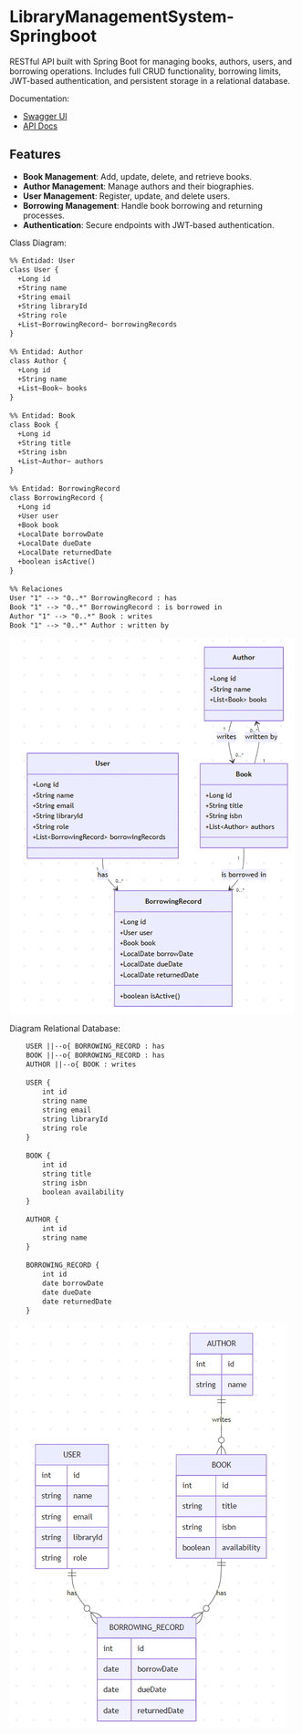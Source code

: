 # LibraryManagementSystem-Springboot
RESTful API built with Spring Boot for managing books, authors, users, and borrowing operations. Includes full CRUD functionality, borrowing limits, JWT-based authentication, and persistent storage in a relational database.

Documentation: 
- [Swagger UI](http://localhost:8080/swagger-ui/index.html)
- [API Docs](http://localhost:8080/v3/api-docs)

## Features
- **Book Management**: Add, update, delete, and retrieve books.
- **Author Management**: Manage authors and their biographies.
- **User Management**: Register, update, and delete users.
- **Borrowing Management**: Handle book borrowing and returning processes.
- **Authentication**: Secure endpoints with JWT-based authentication.


Class Diagram:
```mermaid
%% Entidad: User
class User {
  +Long id
  +String name
  +String email
  +String libraryId
  +String role
  +List~BorrowingRecord~ borrowingRecords
}

%% Entidad: Author
class Author {
  +Long id
  +String name
  +List~Book~ books
}

%% Entidad: Book
class Book {
  +Long id
  +String title
  +String isbn
  +List~Author~ authors
}

%% Entidad: BorrowingRecord
class BorrowingRecord {
  +Long id
  +User user
  +Book book
  +LocalDate borrowDate
  +LocalDate dueDate
  +LocalDate returnedDate
  +boolean isActive()
}

%% Relaciones
User "1" --> "0..*" BorrowingRecord : has
Book "1" --> "0..*" BorrowingRecord : is borrowed in
Author "1" --> "0..*" Book : writes
Book "1" --> "0..*" Author : written by

```
![Class Diagram](image.png)

Diagram Relational Database:
```mermaid
    USER ||--o{ BORROWING_RECORD : has
    BOOK ||--o{ BORROWING_RECORD : has
    AUTHOR ||--o{ BOOK : writes

    USER {
        int id
        string name
        string email
        string libraryId
        string role
    }

    BOOK {
        int id
        string title
        string isbn
        boolean availability
    }

    AUTHOR {
        int id
        string name
    }

    BORROWING_RECORD {
        int id
        date borrowDate
        date dueDate
        date returnedDate
    }

```

![Entity Relationship Diagram](image-1.png)

